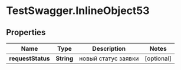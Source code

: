 # TestSwagger.InlineObject53

## Properties

Name | Type | Description | Notes
------------ | ------------- | ------------- | -------------
**requestStatus** | **String** | новый статус заявки | [optional] 



